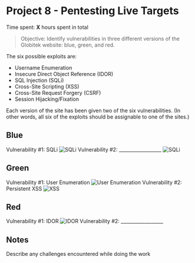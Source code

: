 # Project 8 - Pentesting Live Targets

Time spent: **X** hours spent in total

> Objective: Identify vulnerabilities in three different versions of the Globitek website: blue, green, and red.

The six possible exploits are:
* Username Enumeration
* Insecure Direct Object Reference (IDOR)
* SQL Injection (SQLi)
* Cross-Site Scripting (XSS)
* Cross-Site Request Forgery (CSRF)
* Session Hijacking/Fixation

Each version of the site has been given two of the six vulnerabilities. (In other words, all six of the exploits should be assignable to one of the sites.)

## Blue

Vulnerability #1: SQLi
![SQLi]()
Vulnerability #2: __________________
![SQLi]()

## Green

Vulnerability #1: User Enumeration
![User Enumeration]()
Vulnerability #2: Persistent XSS
![XSS]()

## Red

Vulnerability #1: IDOR
![IDOR]()
Vulnerability #2: __________________


## Notes

Describe any challenges encountered while doing the work
